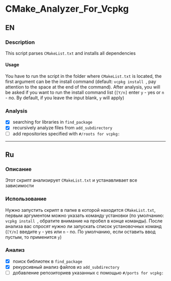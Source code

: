 # CMake_Analyzer_For_Vcpkg
## EN
### Description
This script parses `CMakeList.txt` and installs all dependencies 
#### Usage
You have to run the script in the folder where `CMakeList.txt` is located, the first argument can be the install command (default: `vcpkg install `, pay attention to the space at the end of the command). After analysis, you will be asked if you want to run the install command list (`[Y/n]` enter `y` - yes or `n` - no. By default, if you leave the input blank, `y` will apply) 
### Analysis
- [x] searching for libraries in `find_package`
- [x] recursively analyze files from `add_subdirectory`
- [ ] add repositories specified with `#/roots for vcpkg:`
---
## Ru
### Описание
Этот скрипт анализирует `CMakeList.txt` и устанавливает все зависимости 
### Использование
Нужно запустить скрипт в папке в которой находится `CMakeList.txt`, первым аргументом можно указать команду установки (по умолчанию: `vcpkg install `, обратите внимание на пробел в конце команды). После анализа вас спросят нужно ли запускать список установочных команд (`[Y/n]` введите `y` - yes или `n` - no. По умолчанию, если оставить ввод пустым, то применится `y`) 
### Анализ
- [x] поиск библиотек в `find_package`
- [x] рекурсивный анализ файлов из `add_subdirectory`
- [ ] добавление репозиториев указанных с помощью `#/pоrts for vcpkg:`
